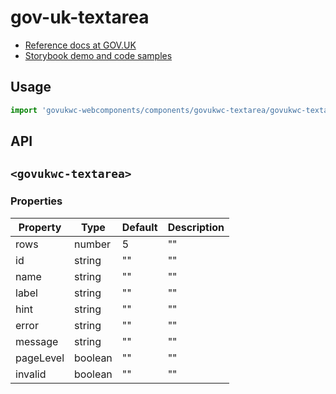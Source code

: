 # gov-uk-textarea

- [Reference docs at GOV.UK](https://design-system.service.gov.uk/components/textarea/)
- [Storybook demo and code samples](http://tgreyuk.github.io/govuk-webcomponents/storybook/?path=/story/textarea/)

## Usage

```javascript
import 'govukwc-webcomponents/components/govukwc-textarea/govukwc-textarea';
```

## API

## `<govukwc-textarea>`

### Properties

| Property  |  Type     | Default | Description |
|-----------|-----------|---------|-------------|
| rows|number|5|""
| id|string|""|""
| name|string|""|""
| label|string|""|""
| hint|string|""|""
| error|string|""|""
| message|string|""|""
| pageLevel|boolean|""|""
| invalid|boolean|""|""| 

